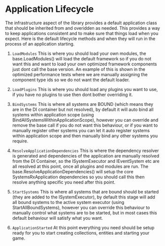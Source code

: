 # Application Lifecycle

The infrastructure aspect of the library provides a default application class that should be inherited from and overidden as needed. This provides a way to keep applications consistent and to make sure that things load when you expect. Here is the default lifecycle methods and when they will run in the process of an application starting.

1. `LoadModules`
This is where you should load your own modules, the base.LoadModules() will load the default framework so if you do not want this and want to load your own optimized framework components just dont call the base version. An example of this is shown in the optimized performance tests where we are manually assigning the component type ids so we do not want the default loader.

2. `LoadPlugins`
This is where you should load any plugins you want to use, if you have no plugins to use then dont bother overriding it.

3. `BindSystems`
This is where all systems are BOUND (which means they are in the DI container but not resolved), by default it will auto bind all systems within application scope (using BindAllSystemsWithinApplicationScope), however you can override and remove the base call if you do not want this behaviour, or if you want to manually register other systems you can let it auto register systems within application scope and then manually bind any other systems you require.

4. `ResolveApplicationDependencies`
This is where the dependency resolver is generated and dependencies of the application are manually resolved from the DI Container, so the ISystemExecutor and IEventSystem etc are all resolved at this point, once all plugins and modules are run. The base.ResolveApplicationDependencies() will setup the core SystemsRxApplication dependencies so you should call this then resolve anything specific you need after this point.

5. `StartSystems`
This is where all systems that are bound should be started (they are added to the ISystemExecutor), by default this stage will add all bound systems to the active system executor (using StartAllBoundSystems), however you can override this behaviour to manually control what systems are to be started, but in most cases this default behaviour will satisfy what you want.

6. `ApplicationStarted`
At this point everything you need should be setup ready for you to start creating collections, entities and starting your game.